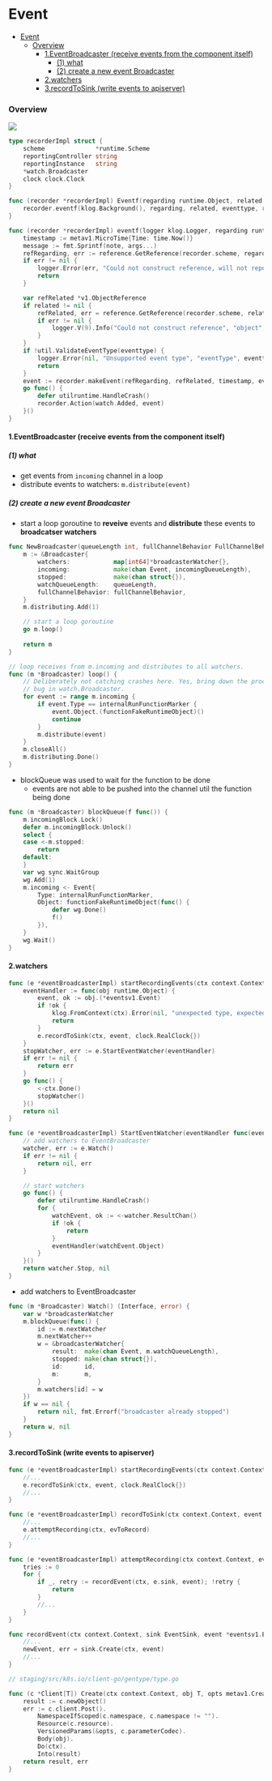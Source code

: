 # Event


<!-- @import "[TOC]" {cmd="toc" depthFrom=1 depthTo=6 orderedList=false} -->

<!-- code_chunk_output -->

- [Event](#event)
    - [Overview](#overview)
      - [1.EventBroadcaster (receive events from the component itself)](#1eventbroadcaster-receive-events-from-the-component-itself)
        - [(1) what](#1-what)
        - [(2) create a new event Broadcaster](#2-create-a-new-event-broadcaster)
      - [2.watchers](#2watchers)
      - [3.recordToSink (write events to apiserver)](#3recordtosink-write-events-to-apiserver)

<!-- /code_chunk_output -->


### Overview

![](./imgs/event_01.png)

```go
type recorderImpl struct {
	scheme              *runtime.Scheme
	reportingController string
	reportingInstance   string
	*watch.Broadcaster
	clock clock.Clock
}

func (recorder *recorderImpl) Eventf(regarding runtime.Object, related runtime.Object, eventtype, reason, action, note string, args ...interface{}) {
	recorder.eventf(klog.Background(), regarding, related, eventtype, reason, action, note, args...)
}

func (recorder *recorderImpl) eventf(logger klog.Logger, regarding runtime.Object, related runtime.Object, eventtype, reason, action, note string, args ...interface{}) {
	timestamp := metav1.MicroTime{Time: time.Now()}
	message := fmt.Sprintf(note, args...)
	refRegarding, err := reference.GetReference(recorder.scheme, regarding)
	if err != nil {
		logger.Error(err, "Could not construct reference, will not report event", "object", regarding, "eventType", eventtype, "reason", reason, "message", message)
		return
	}

	var refRelated *v1.ObjectReference
	if related != nil {
		refRelated, err = reference.GetReference(recorder.scheme, related)
		if err != nil {
			logger.V(9).Info("Could not construct reference", "object", related, "err", err)
		}
	}
	if !util.ValidateEventType(eventtype) {
		logger.Error(nil, "Unsupported event type", "eventType", eventtype)
		return
	}
	event := recorder.makeEvent(refRegarding, refRelated, timestamp, eventtype, reason, message, recorder.reportingController, recorder.reportingInstance, action)
	go func() {
		defer utilruntime.HandleCrash()
		recorder.Action(watch.Added, event)
	}()
}
```

#### 1.EventBroadcaster (receive events from the component itself)

##### (1) what
* get events from `incoming` channel in a loop
* distribute events to watchers: `m.distribute(event)`

##### (2) create a new event Broadcaster
* start a loop goroutine to **reveive** events and **distribute** these events to **broadcatser watchers**

```go
func NewBroadcaster(queueLength int, fullChannelBehavior FullChannelBehavior) *Broadcaster {
    m := &Broadcaster{
        watchers:            map[int64]*broadcasterWatcher{},
        incoming:            make(chan Event, incomingQueueLength),
        stopped:             make(chan struct{}),
        watchQueueLength:    queueLength,
        fullChannelBehavior: fullChannelBehavior,
    }
    m.distributing.Add(1)

    // start a loop goroutine
    go m.loop()
    
    return m
}
```

```go
// loop receives from m.incoming and distributes to all watchers.
func (m *Broadcaster) loop() {
    // Deliberately not catching crashes here. Yes, bring down the process if there's a
    // bug in watch.Broadcaster.
    for event := range m.incoming {
        if event.Type == internalRunFunctionMarker {
            event.Object.(functionFakeRuntimeObject)()
            continue
        }
        m.distribute(event)
    }
    m.closeAll()
    m.distributing.Done()
}
```

* blockQueue was used to wait for the function to be done
    * events are not able to be pushed into the channel util the function being done
```go
func (m *Broadcaster) blockQueue(f func()) {
    m.incomingBlock.Lock()
    defer m.incomingBlock.Unlock()
    select {
    case <-m.stopped:
        return
    default:
    }
    var wg sync.WaitGroup
    wg.Add(1)
    m.incoming <- Event{
        Type: internalRunFunctionMarker,
        Object: functionFakeRuntimeObject(func() {
            defer wg.Done()
            f()
        }),
    }
    wg.Wait()
}
```

#### 2.watchers
```go
func (e *eventBroadcasterImpl) startRecordingEvents(ctx context.Context) error {
    eventHandler := func(obj runtime.Object) {
        event, ok := obj.(*eventsv1.Event)
        if !ok {
            klog.FromContext(ctx).Error(nil, "unexpected type, expected eventsv1.Event")
            return
        }
        e.recordToSink(ctx, event, clock.RealClock{})
    }
    stopWatcher, err := e.StartEventWatcher(eventHandler)
    if err != nil {
        return err
    }
    go func() {
        <-ctx.Done()
        stopWatcher()
    }()
    return nil
}
```
```go
func (e *eventBroadcasterImpl) StartEventWatcher(eventHandler func(event runtime.Object)) (func(), error) {
    // add watchers to EventBroadcaster
    watcher, err := e.Watch()
    if err != nil {
        return nil, err
    }

    // start watchers
    go func() {
        defer utilruntime.HandleCrash()
        for {
            watchEvent, ok := <-watcher.ResultChan()
            if !ok {
                return
            }
            eventHandler(watchEvent.Object)
        }
    }()
    return watcher.Stop, nil
}
```
* add watchers to EventBroadcaster
```go
func (m *Broadcaster) Watch() (Interface, error) {
    var w *broadcasterWatcher
    m.blockQueue(func() {
        id := m.nextWatcher
        m.nextWatcher++
        w = &broadcasterWatcher{
            result:  make(chan Event, m.watchQueueLength),
            stopped: make(chan struct{}),
            id:      id,
            m:       m,
        }
        m.watchers[id] = w
    })
    if w == nil {
        return nil, fmt.Errorf("broadcaster already stopped")
    }
    return w, nil
}
```

#### 3.recordToSink (write events to apiserver)

```go
func (e *eventBroadcasterImpl) startRecordingEvents(ctx context.Context) error {
    //...
    e.recordToSink(ctx, event, clock.RealClock{})
    //...
}
```

```go
func (e *eventBroadcasterImpl) recordToSink(ctx context.Context, event *eventsv1.Event, clock clock.Clock) {
    //...
    e.attemptRecording(ctx, evToRecord)
    //...
}
```
```go
func (e *eventBroadcasterImpl) attemptRecording(ctx context.Context, event *eventsv1.Event) {
    tries := 0
    for {
        if _, retry := recordEvent(ctx, e.sink, event); !retry {
            return
        }
        //...
    }
}
```
```go
func recordEvent(ctx context.Context, sink EventSink, event *eventsv1.Event) (*eventsv1.Event, bool) {
    //...
    newEvent, err = sink.Create(ctx, event)
    //...
}
```
```go
// staging/src/k8s.io/client-go/gentype/type.go

func (c *Client[T]) Create(ctx context.Context, obj T, opts metav1.CreateOptions) (T, error) {
    result := c.newObject()
    err := c.client.Post().
        NamespaceIfScoped(c.namespace, c.namespace != "").
        Resource(c.resource).
        VersionedParams(&opts, c.parameterCodec).
        Body(obj).
        Do(ctx).
        Into(result)
    return result, err
}
```